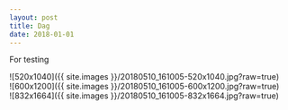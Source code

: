 ```yaml
---
layout: post
title: Dag
date: 2018-01-01
---
```

For testing


![520x1040]({{ site.images }}/20180510_161005-520x1040.jpg?raw=true) <br>
![600x1200]({{ site.images }}/20180510_161005-600x1200.jpg?raw=true) <br>
![832x1664]({{ site.images }}/20180510_161005-832x1664.jpg?raw=true)
